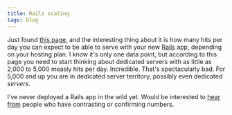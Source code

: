 ```yaml
---
title: Rails scaling
tags: blog
---
```


Just found [this page](http://www.railshosting.org/#right_plan_for_you), and the interesting thing about it is how many hits per day you can expect to be able to serve with your new [Rails](http://wincent.com/wiki/Rails) app, depending on your hosting plan. I know it's only one data point, but according to this page you need to start thinking about dedicated servers with as little as 2,000 to 5,000 measly hits per day. Incredible. That's spectacularly bad. For 5,000 and up you are in dedicated server territory, possibly even dedicated _servers_.

I've never deployed a Rails app in the wild yet. Would be interested to [hear from](mailto:win@wincent.com) people who have contrasting or confirming numbers.
